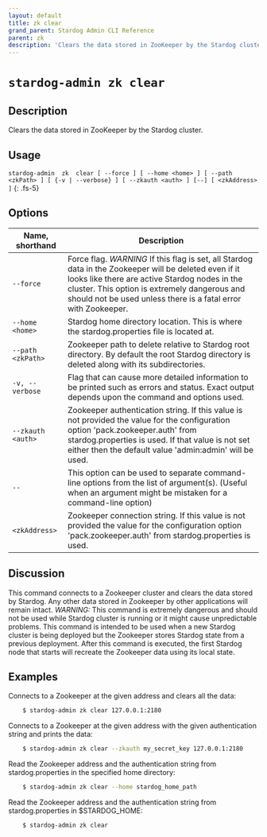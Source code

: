 ```yaml
---
layout: default
title: zk clear
grand_parent: Stardog Admin CLI Reference
parent: zk
description: 'Clears the data stored in ZooKeeper by the Stardog cluster.'
---
```


#  `stardog-admin zk clear` 
## Description
Clears the data stored in ZooKeeper by the Stardog cluster.<br>
## Usage
`stardog-admin  zk  clear [ --force ] [ --home <home> ] [ --path <zkPath> ] [ {-v | --verbose} ] [ --zkauth <auth> ] [--] [ <zkAddress> ]`
{: .fs-5}
## Options

Name, shorthand | Description 
---|---
`--force` | Force flag. *WARNING* If this flag is set, all Stardog data in the Zookeeper will be deleted even if it  looks like there are active Stardog nodes in the cluster. This option is extremely dangerous and should not be used unless there is a fatal error with Zookeeper.
`--home <home>` | Stardog home directory location. This is where the stardog.properties file is located at.
`--path <zkPath>` | Zookeeper path to delete relative to Stardog root directory. By default the root Stardog directory is deleted along with its subdirectories.
`-v, --verbose` | Flag that can cause more detailed information to be printed such as errors and status. Exact output depends upon the command and options used.
`--zkauth <auth>` | Zookeeper authentication string. If this value is not provided the value for the configuration option 'pack.zookeeper.auth' from stardog.properties is used. If that value is not set either then the default value 'admin:admin' will be used.
`--` | This option can be used to separate command-line options from the list of argument(s). (Useful when an argument might be mistaken for a command-line option)
`<zkAddress>` | Zookeeper connection string. If this value is not provided the value for the configuration option 'pack.zookeeper.auth' from stardog.properties is used.

## Discussion
This command connects to a Zookeeper cluster and clears the data stored by Stardog. Any other data stored in Zookeeper by other applications will remain intact.                                                                                                                                         *WARNING:* This command is extremely dangerous and should not be used while Stardog cluster is running or it might cause unpredictable problems. This command is intended to be used when a new Stardog cluster is being deployed but the Zookeeper stores Stardog state from a previous deployment. After this command is executed, the first Stardog node that starts will recreate the Zookeeper data using its local state. 

## Examples
Connects to a Zookeeper at the given address and clears all the data:
```bash
    $ stardog-admin zk clear 127.0.0.1:2180
```
Connects to a Zookeeper at the given address with the given authentication string and prints the data:
```bash
    $ stardog-admin zk clear --zkauth my_secret_key 127.0.0.1:2180
```
Read the Zookeeper address and the authentication string from stardog.properties in the specified home directory:
```bash
    $ stardog-admin zk clear --home stardog_home_path
```
Read the Zookeeper address and the authentication string from stardog.properties in $STARDOG_HOME:
```bash
    $ stardog-admin zk clear
```

